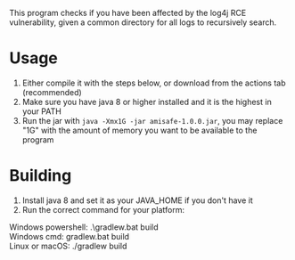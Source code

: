 This program checks if you have been affected by the log4j RCE vulnerability, given a common directory for all logs to recursively search.  

# Usage  
1. Either compile it with the steps below, or download from the actions tab (recommended) 
2. Make sure you have java 8 or higher installed and it is the highest in your PATH  
3. Run the jar with `java -Xmx1G -jar amisafe-1.0.0.jar`, you may replace "1G" with the amount of memory you want to be available to the program  

# Building
1. Install java 8 and set it as your JAVA_HOME if you don't have it
2. Run the correct command for your platform:  

Windows powershell: .\gradlew.bat build  
Windows cmd: gradlew.bat build  
Linux or macOS: ./gradlew build  
